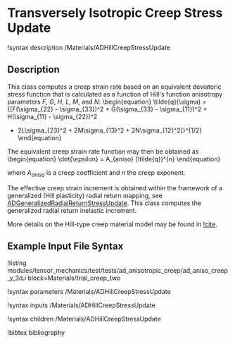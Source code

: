# Transversely Isotropic Creep Stress Update

!syntax description /Materials/ADHillCreepStressUpdate

## Description

This class computes a creep strain rate based on an equivalent deviatoric stress function that
is calculated as a function of Hill's function anisotropy parameters $F$, $G$, $H$, $L$, $M$, and $N$:
\begin{equation}
\tilde{q}(\sigma) = {[F(\sigma_{22} - \sigma_{33})^2 + G(\sigma_{33} - \sigma_{11})^2 + H(\sigma_{11} - \sigma_{22})^2
+ 2L\sigma_{23}^2 + 2M\sigma_{13}^2 + 2N\sigma_{12}^2]}^{1/2}
\end{equation}

The equivalent creep strain rate function may then be obtained as 
\begin{equation}
\dot{\epsilon} = A_{aniso} (\tilde{q})^{n}
\end{equation}

where $A_{aniso}$ is a creep coefficient and $n$ the creep exponent.

The effective creep strain increment is obtained within the framework of a generalized (Hill plasticity) radial return mapping, see
[ADGeneralizedRadialReturnStressUpdate](/ADGeneralizedRadialReturnStressUpdate.md). This class computes the
generalized radial return inelastic increment.

More details on the Hill-type creep material model may be found in [!cite](stewart2011anisotropic).

## Example Input File Syntax

!listing modules/tensor_mechanics/test/tests/ad_anisotropic_creep/ad_aniso_creep_y_3d.i block=Materials/trial_creep_two

!syntax parameters /Materials/ADHillCreepStressUpdate

!syntax inputs /Materials/ADHillCreepStressUpdate

!syntax children /Materials/ADHillCreepStressUpdate

!bibtex bibliography

